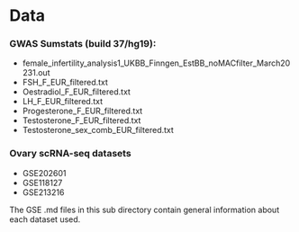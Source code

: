 # Data

### GWAS Sumstats (build 37/hg19): 
- female_infertility_analysis1_UKBB_Finngen_EstBB_noMACfilter_March20231.out
- FSH_F_EUR_filtered.txt
- Oestradiol_F_EUR_filtered.txt
- LH_F_EUR_filtered.txt          
- Progesterone_F_EUR_filtered.txt
- Testosterone_F_EUR_filtered.txt
- Testosterone_sex_comb_EUR_filtered.txt

### Ovary scRNA-seq datasets
- GSE202601
- GSE118127
- GSE213216

The GSE .md files in this sub directory contain general information about each dataset used.

